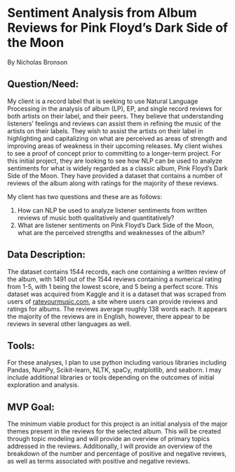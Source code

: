 # Sentiment Analysis from Album Reviews for Pink Floyd’s Dark Side of the Moon

By Nicholas Bronson

## Question/Need:

My client is a record label that is seeking to use Natural Language Processing in the analysis of album (LP), EP, and single record reviews for both artists on their label, and their peers. They believe that understanding listeners’ feelings and reviews can assist them in refining the music of the artists on their labels. They wish to assist the artists on their label in highlighting and capitalizing on what are perceived as areas of strength and improving areas of weakness in their upcoming releases.
My client wishes to see a proof of concept prior to committing to a longer-term project. For this initial project, they are looking to see how NLP can be used to analyze sentiments for what is widely regarded as a classic album, Pink Floyd’s Dark Side of the Moon. They have provided a dataset that contains a number of reviews of the album along with ratings for the majority of these reviews.

My client has two questions and these are as follows:

1) How can NLP be used to analyze listener sentiments from written reviews of music both qualitatively and quantitatively? 
2) What are listener sentiments on Pink Floyd’s Dark Side of the Moon, what are the perceived strengths and weaknesses of the album?  

## Data Description:

The dataset contains 1544 records, each one containing a written review of the album, with 1491 out of the 1544 reviews containing a numerical rating from 1-5, with 1 being the lowest score, and 5 being a perfect score. This dataset was acquired from Kaggle and it is a dataset that was scraped from users of [rateyourmusic.com](https://rateyourmusic.com/), a site where users can provide reviews and ratings for albums. The reviews average roughly 138 words each. It appears the majority of the reviews are in English, however, there appear to be reviews in several other languages as well.

## Tools: 

For these analyses, I plan to use python including various libraries including Pandas, NumPy, Scikit-learn, NLTK, spaCy, matplotlib, and seaborn. I may include additional libraries or tools depending on the outcomes of initial exploration and analysis.

## MVP Goal: 

The minimum viable product for this project is an initial analysis of the major themes present in the reviews for the selected album. This will be created through topic modeling and will provide an overview of primary topics addressed in the reviews. Additionally, I will provide an overview of the breakdown of the number and percentage of positive and negative reviews, as well as terms associated with positive and negative reviews. 
